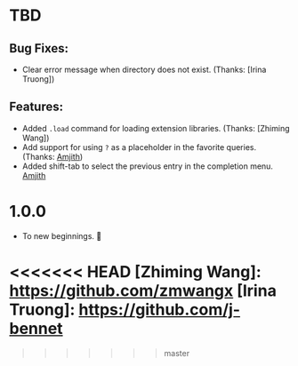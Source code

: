 TBD
====

Bug Fixes:
----------

* Clear error message when directory does not exist. (Thanks: [Irina Truong])

Features:
---------

* Added `.load` command for loading extension libraries. (Thanks: [Zhiming Wang])
* Add support for using `?` as a placeholder in the favorite queries. (Thanks: [Amjith])
* Added shift-tab to select the previous entry in the completion menu. [Amjith]

1.0.0
=====

* To new beginnings. :tada:



[Amjith]: https://blog.amjith.com
<<<<<<< HEAD
[Zhiming Wang]: https://github.com/zmwangx
[Irina Truong]: https://github.com/j-bennet
=======
>>>>>>> master
